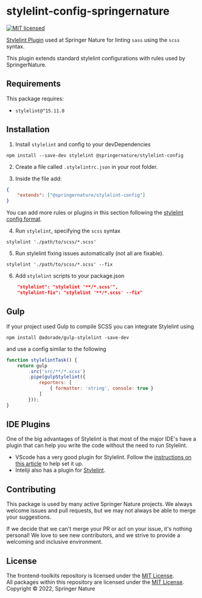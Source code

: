 # stylelint-config-springernature
[![MIT licensed][badge-license]][info-license]

[Stylelint Plugin](https://stylelint.io/) used at Springer Nature for linting `sass` using the `scss` syntax.

This plugin extends standard stylelint configurations with rules used by SpringerNature.

## Requirements

This package requires:
- `stylelint@^15.11.0`

## Installation

1. Install `stylelint` and config to your devDependencies

```
npm install --save-dev stylelint @springernature/stylelint-config
```

2. Create a file called `.stylelintrc.json` in your root folder. 

3. Inside the file add:

```json
{
    "extends": ["@springernature/stylelint-config"]  
}
```

You can add more rules or plugins in this section following the [stylelint config format](https://stylelint.io/user-guide/configure).


4. Run `stylelint`, specifying the `scss` syntax

```
stylelint './path/to/scss/*.scss'
```

5. Run stylelint fixing issues automatically (not all are fixable).

```
stylelint './path/to/scss/*.scss' --fix
```


6. Add `stylelint` scripts to your package.json

```json
    "stylelint": "stylelint '**/*.scss'",
    "stylelint-fix": "stylelint '**/*.scss' --fix"

```

## Gulp

If your project used Gulp to compile SCSS you can integrate Stylelint using

```
npm install @adorade/gulp-stylelint -save-dev
```

and use a config similar to the following

```js
function stylelintTask() {
	return gulp
		.src('src/**/*.scss')
		.pipe(gulpStylelint({
			reporters: [
				{ formatter: 'string', console: true }
			]
		}));
}

```

## IDE Plugins

One of the big advantages of Stylelint is that most of the major IDE's have a plugin that can help you write the code without the need to run Stylelint.

- VScode has a very good plugin for Stylelint. Follow the [instructions on this article](https://kumardeepak.xyz/blog/stylelint-scss-and-visual-studio-code/) to help set it up.
- Inteliji also has a plugin for [Stylelint](https://www.jetbrains.com/help/idea/using-stylelint-code-quality-tool.html#ws_stylelint_lint_your_code).


## Contributing

This package is used by many active Springer Nature projects. We always welcome issues and pull requests, but we may not always be able to merge your suggestions.

If we decide that we can't merge your PR or act on your issue, it's nothing personal! We love to see new contributors, and we strive to provide a welcoming and inclusive environment.

## License

The frontend-toolkits repository is licensed under the [MIT License][info-license].    
All packages within this repository are licensed under the [MIT License][info-license].    
Copyright &copy; 2022, Springer Nature

[info-license]: LICENSE
[badge-license]: https://img.shields.io/badge/license-MIT-blue.svg
[info-npm]: https://www.npmjs.org/package/%40springernature%2Fstylelint-config
[badge-npm]: http://img.shields.io/npm/v/%40springernature%2Fstylelint-config.svg


